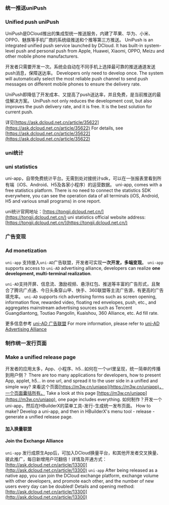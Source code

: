 ### 统一推送uniPush
### Unified push uniPush
UniPush是DCloud推出的集成型统一推送服务，内建了苹果、华为、小米、OPPO、魅族等手机厂商的系统级推送和个推等第三方推送。
UniPush is an integrated unified push service launched by DCloud. It has built-in system-level push and personal push from Apple, Huawei, Xiaomi, OPPO, Meizu and other mobile phone manufacturers.

开发者只需要开发一次。系统会自动在不同手机上选择最可靠的推送通道发送push消息，保障送达率。
Developers only need to develop once. The system will automatically select the most reliable push channel to send push messages on different mobile phones to ensure the delivery rate.

UniPush即降低了开发成本、又提高了push送达率，并且免费，是当前推送的最佳解决方案。
UniPush not only reduces the development cost, but also improves the push delivery rate, and it is free. It is the best solution for current push.

详见[https://ask.dcloud.net.cn/article/35622](https://ask.dcloud.net.cn/article/35622)
For details, see [https://ask.dcloud.net.cn/article/35622](https://ask.dcloud.net.cn/article/35622)

### uni统计
### uni statistics

uni-app，自带免费统计平台。无需到处对接统计sdk，可以在一张报表里看到所有端（iOS、Android、H5及各家小程序）的运营数据。
uni-app, comes with a free statistics platform. There is no need to connect the statistics SDK everywhere, you can see the operation data of all terminals (iOS, Android, H5 and various small programs) in one report.

uni统计官网地址：[https://tongji.dcloud.net.cn/](https://tongji.dcloud.net.cn/) 
uni statistics official website address: [https://tongji.dcloud.net.cn/](https://tongji.dcloud.net.cn/)

### 广告变现
### Ad monetization

```uni-app``` 支持接入`uni-AD`广告联盟，开发者可实现**一次开发，多端变现**。
```uni-app``` supports access to `uni-AD` advertising alliance, developers can realize **one development, multi-terminal realization**.

`uni-AD`支持开屏、信息流、激励视频、悬浮红包、推送等丰富的广告形式，且聚合了腾讯广点通、今日头条穿山甲、快手、360联盟等主流广告源，有更高的广告填充率。
`uni-AD` supports rich advertising forms such as screen opening, information flow, rewarded video, floating red envelopes, push, etc., and aggregates mainstream advertising sources such as Tencent Guangdiantong, Toutiao Pangolin, Kuaishou, 360 Alliance, etc. Ad fill rate.

更多信息参考 [uni-AD 广告联盟](https://uniad.dcloud.net.cn)
For more information, please refer to [uni-AD Advertising Alliance](https://uniad.dcloud.net.cn)

### 制作统一发行页面
### Make a unified release page

开发者的应用太多，App、小程序、h5...如何在一个url里呈现，统一简单的传播到用户侧？
There are too many applications for developers, how to present App, applet, h5... in one url, and spread it to the user side in a unified and simple way?
来看这个页面[https://m3w.cn/uniapp](https://m3w.cn/uniapp)，一个页面囊括所有。
Take a look at this page [https://m3w.cn/uniapp](https://m3w.cn/uniapp), one page includes everything.
如何制作？开发一个uni-app，然后在HBuilderX的菜单工具-发行-生成统一发布页面。
How to make? Develop a uni-app, and then in HBuilderX's menu tool - release - generate a unified release page.


#### 加入换量联盟
#### Join the Exchange Alliance

```uni-app``` 发行成原生App后，可加入DCloud换量平台，和其他开发者交叉换量、彼此推广，每日新增用户可翻倍！详情及开通方式：[http://ask.dcloud.net.cn/article/13300](http://ask.dcloud.net.cn/article/13300)
```uni-app``` After being released as a native app, you can join the DCloud exchange platform, exchange volume with other developers, and promote each other, and the number of new users every day can be doubled! Details and opening method: [http://ask.dcloud.net.cn/article/13300](http://ask.dcloud.net.cn/article/13300)
